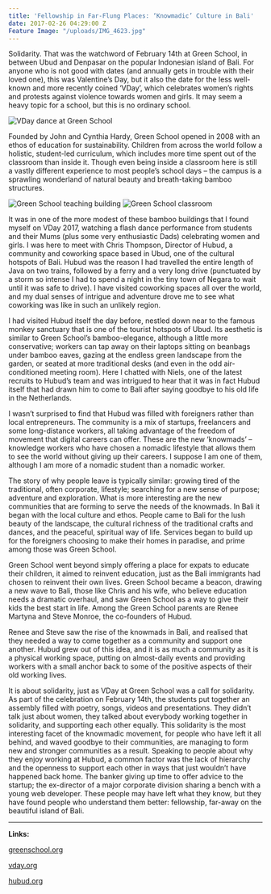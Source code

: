 ```yaml
---
title: 'Fellowship in Far-Flung Places: ‘Knowmadic’ Culture in Bali'
date: 2017-02-26 04:29:00 Z
Feature Image: "/uploads/IMG_4623.jpg"
---
```


Solidarity. That was the watchword of February 14th at Green School, in between Ubud and Denpasar on the popular Indonesian island of Bali. For anyone who is not good with dates (and annually gets in trouble with their loved one), this was Valentine’s Day, but it also the date for the less well-known and more recently coined ‘VDay’, which celebrates women’s rights and protests against violence towards women and girls. It may seem a heavy topic for a school, but this is no ordinary school. 

![VDay dance at Green School](/uploads/IMG_4778.jpg)

Founded by John and Cynthia Hardy, Green School opened in 2008 with an ethos of education for sustainability. Children from across the world follow a holistic, student-led curriculum, which includes more time spent out of the classroom than inside it. Though even being inside a classroom here is still a vastly different experience to most people’s school days – the campus is a sprawling wonderland of natural beauty and breath-taking bamboo structures. 

![Green School teaching building](/uploads/IMG_4801.jpg)
![Green School classroom](/uploads/IMG_4809.jpg)

It was in one of the more modest of these bamboo buildings that I found myself on VDay 2017, watching a flash dance performance from students and their Mums (plus some very enthusiastic Dads) celebrating women and girls. I was here to meet with Chris Thompson, Director of Hubud, a community and coworking space based in Ubud, one of the cultural hotspots of Bali. Hubud was the reason I had travelled the entire length of Java on two trains, followed by a ferry and a very long drive (punctuated by a storm so intense I had to spend a night in the tiny town of Negara to wait until it was safe to drive). I have visited coworking spaces all over the world, and my dual senses of intrigue and adventure drove me to see what coworking was like in such an unlikely region. 

I had visited Hubud itself the day before, nestled down near to the famous monkey sanctuary that is one of the tourist hotspots of Ubud. Its aesthetic is similar to Green School’s bamboo-elegance, although a little more conservative; workers can tap away on their laptops sitting on beanbags under bamboo eaves, gazing at the endless green landscape from the garden, or seated at more traditional desks (and even in the odd air-conditioned meeting room). Here I chatted with Niels, one of the latest recruits to Hubud’s team and was intrigued to hear that it was in fact Hubud itself that had drawn him to come to Bali after saying goodbye to his old life in the Netherlands. 

I wasn’t surprised to find that Hubud was filled with foreigners rather than local entrepreneurs. The community is a mix of startups, freelancers and some long-distance workers, all taking advantage of the freedom of movement that digital careers can offer. These are the new ‘knowmads’ – knowledge workers who have chosen a nomadic lifestyle that allows them to see the world without giving up their careers. I suppose I am one of them, although I am more of a nomadic student than a nomadic worker. 

The story of why people leave is typically similar: growing tired of the traditional, often corporate, lifestyle; searching for a new sense of purpose; adventure and exploration. What is more interesting are the new communities that are forming to serve the needs of the knowmads. In Bali it began with the local culture and ethos. People came to Bali for the lush beauty of the landscape, the cultural richness of the traditional crafts and dances, and the peaceful, spiritual way of life. Services began to build up for the foreigners choosing to make their homes in paradise, and prime among those was Green School.

Green School went beyond simply offering a place for expats to educate their children, it aimed to reinvent education, just as the Bali immigrants had chosen to reinvent their own lives. Green School became a beacon, drawing a new wave to Bali, those like Chris and his wife, who believe education needs a dramatic overhaul, and saw Green School as a way to give their kids the best start in life. Among the Green School parents are Renee Martyna and Steve Monroe, the co-founders of Hubud. 

Renee and Steve saw the rise of the knowmads in Bali, and realised that they needed a way to come together as a community and support one another. Hubud grew out of this idea, and it is as much a community as it is a physical working space, putting on almost-daily events and providing workers with a small anchor back to some of the positive aspects of their old working lives. 

It is about solidarity, just as VDay at Green School was a call for solidarity. As part of the celebration on February 14th, the students put together an assembly filled with poetry, songs, videos and presentations. They didn’t talk just about women, they talked about everybody working together in solidarity, and supporting each other equally. This solidarity is the most interesting facet of the knowmadic movement, for people who have left it all behind, and waved goodbye to their communities, are managing to form new and stronger communities as a result. Speaking to people about why they enjoy working at Hubud, a common factor was the lack of hierarchy and the openness to support each other in ways that just wouldn’t have happened back home. The banker giving up time to offer advice to the startup; the ex-director of a major corporate division sharing a bench with a young web developer. These people may have left what they know, but they have found people who understand them better: fellowship, far-away on the beautiful island of Bali. 

<hr>

**Links:**

[greenschool.org](https://www.greenschool.org/)

[vday.org](http://www.vday.org/)

[hubud.org](https://www.hubud.org)
